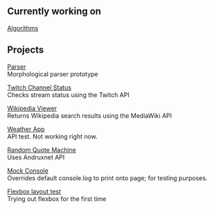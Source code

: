 ## Currently working on
<a href="https://github.com/yu2/yu2.github.io/blob/master/projects/home/algorithms.js" target="_blank">Algorithms</a><br>

## Projects
<a href="http://yu2.github.io/parser/parser.html" target="_blank">Parser</a><br>
Morphological parser prototype

<a href="http://yu2.github.io/twitch/twitch.html" target="_blank">Twitch Channel Status</a><br>
Checks stream status using the Twitch API

<a href="http://yu2.github.io/wiki/wiki.html" target="_blank">Wikipedia Viewer</a><br>
Returns Wikipedia search results using the MediaWiki API

<a href="http://yu2.github.io/weather/weather.html" target="_blank">Weather App</a><br>
API test. Not working right now.

<a href="http://yu2.github.io/quote/quote2.html" target="_blank">Random Quote Machine</a><br>
Uses Andruxnet API

<a href="http://yu2.github.io/projects/home/home.html" target="_blank">Mock Console</a><br>
Overrides default console.log to print onto page; for testing purposes.

<a href="http://yu2.github.io/quote/flex.html" target="_blank">Flexbox layout test</a><br>
Trying out flexbox for the first time
